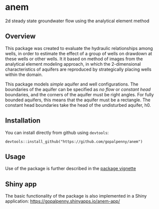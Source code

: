 # anem
2d steady state groundwater flow using the analytical element method

## Overview

This package was created to evaluate the hydraulic relationships among wells, in order to estimate the effect of a group of wells on drawdown at these wells or other wells. It it based on method of images from the analytical element modeling approach, in which the 2-dimensional characteristics of aquifers are reproduced by strategically placing wells within the domain.

This package models *simple* aquifer and well configurations. The boundaries of the aquifer can be specified as *no flow* or *constant head* boundaries, and the corners of the aquifer must be right angles. For fully bounded aquifers, this means that the aquifer must be a rectangle. The constant head boundaries take the head of the undisturbed aquifer, h0.

## Installation

You can install directly from github using `devtools`:

```
devtools::install_github("https://github.com/gopalpenny/anem")
```

## Usage

Use of the package is further described in the [package vignette](github.com)

## Shiny app

The basic functionality of the package is also implemented in a Shiny application: <https://gopalpenny.shinyapps.io/anem-app/>
